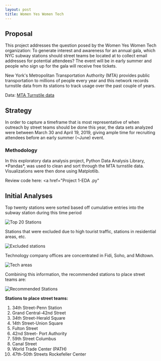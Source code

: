 ```yaml
---
layout: post
title: Women Yes Women Tech
---
```


<h2>Proposal</h2>
This project addresses the question posed by the Women Yes Women Tech organization: To generate interest and awareness for an annual gala, which NYC subway stations should street teams be located at to collect email addresses for potential attendees? The event will be in early summer and people who sign up for the gala will receive free tickets.  

New York's Metropolitan Transportation Authority (MTA) provides public transportation to millions of people every year and this network records turnstile data from its stations to track usage over the past couple of years.

Data: <a href="http://web.mta.info/developers/turnstile.html">MTA Turnstile data</a>

<h2>Strategy</h2>
In order to capture a timeframe that is most representative of when outreach by street teams should be done this year, the data sets analyzed were between March 30 and April 19, 2019, giving ample time for recruiting attendees before an early summer (~June) event.  

<h3>Methodology</h3>
In this exploratory data analysis project, Python Data Analysis Library, *Pandas*, was used to clean and sort through the MTA turnstile data. Visualizations were then done using Matplotlib. 

Review code here: <a href="Project 1-EDA .py"</a>

<h2>Initial Analyses</h2>

Top twenty stations were sorted based off cumulative entries into the subway station during this time period

![Top 20 Stations]({{sodas32.github.io}}/images/top20bar.png)

Stations that were excluded due to high tourist traffic, stations in residential areas, etc. 

![Excluded stations]({{sodas32.github.io}}/images/greyedouttop20.png)

Technology company offices are concentrated in Fidi, Soho, and Midtown. 

![Tech areas]({{sodas32.github.io}}/images/Picture1.png)

Combining this information, the recommended stations to place street teams are: 

![Recommended Stations]({{sodas32.github.io}}/images/techtop20.png)

<strong>Stations to place street teams:</strong>
<ol>
    <li>34th Street-Penn Station</li> 
    <li>Grand Central-42nd Street</li>
    <li>34th Street-Herald Square</li>
    <li>14th Street-Union Square</li>
    <li>Fulton Street</li>
    <li>42nd Street- Port Authority</li> 
    <li>59th Street Columbus</li> 
    <li>Canal Street</li>
    <li>World Trade Center (PATH)</li>
    <li>47th-50th Streets Rockefeller Center</li>
</ol>
